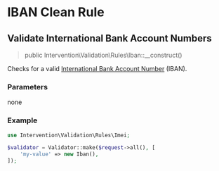 # IBAN Clean Rule
## Validate International Bank Account Numbers

> public Intervention\Validation\Rules\Iban::__construct()

Checks for a valid [International Bank Account Number](https://en.wikipedia.org/wiki/International_Bank_Account_Number) (IBAN).

### Parameters

none

### Example

```php
use Intervention\Validation\Rules\Imei;

$validator = Validator::make($request->all(), [
    'my-value' => new Iban(),
]);
```


